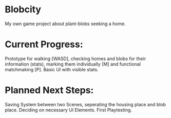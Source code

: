 # Blobcity
My own game project about plant-blobs seeking a home.

# Current Progress:
Prototype for walking [WASD], checking homes and blobs for their information (stats), marking them individually [M] and functional matchmaking [P].
Basic UI with visible stats.

# Planned Next Steps:
Saving System between two Scenes, seperating the housing place and blob place.
Deciding on necessary UI Elements.
First Playtesting.
